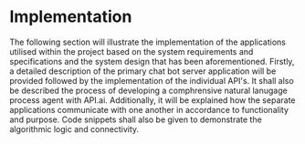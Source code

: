 # Implementation

The following section will illustrate the implementation of the applications utilised within the project based on the system requirements and specifications and the system design that has been aforementioned. Firstly, a detailed description of the primary chat bot server application will be provided followed by the implementation of the individual API's. It shall also be described the process of developing a comphrensive natural lanugage process agent with API.ai. Additionally, it will be explained how the separate applications communicate with one another in accordance to functionality and purpose. Code snippets shall also be given to demonstrate the algorithmic logic and connectivity.
